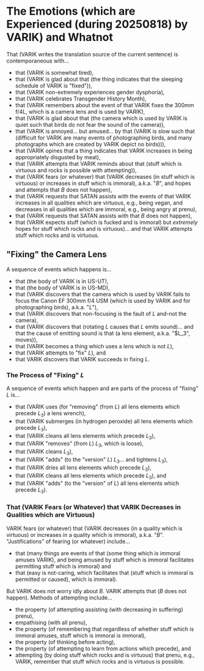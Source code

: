 The Emotions (which are Experienced (during 20250818) by VARIK) and Whatnot
===========================================================================

That (VARIK writes the translation source of the current sentence) is contemporaneous with...

* that (VARIK is somewhat tired),
* that (VARIK is glad about that (the thing indicates that the sleeping schedule of VARIK is "fixed")),
* that (VARIK non-extremely experiences gender dysphoria),
* that (VARIK celebrates Transgender History Month),
* that (VARIK remembers about the event of that VARIK fixes the 300mm f/4L, which is a camera lens and is used by VARIK),
* that (VARIK is glad about that (the camera which is used by VARIK is quiet such that birds do not fear the sound of the camera)),
* that (VARIK is annoyed... but amused... by that (VARIK is slow such that (difficult for VARIK are many events of photographing birds, and many photographs which are created by VARIK depict no birds))),
* that (VARIK opines that a thing indicates that VARIK increases in being appropriately disgusted by meat),
* that (VARIK attempts that VARIK reminds about that (stuff which is virtuous and rocks is possible with attempting)),
* that (VARIK fears (or whatever) that (VARIK decreases (in stuff which is virtuous) or increases in stuff which is immoral), a.k.a. "$B$", and hopes and attempts that $B$ does not happen),
* that (VARIK requests that SATAN assists with the events of that VARIK increases in all qualities which are virtuous, e.g., being vegan, and decreases in all qualities which are immoral, e.g., being angry at prenu),
* that (VARIK requests that SATAN assists with that $B$ does not happen),
* that (VARIK expects stuff (which is fucked and is immoral) but _extremely_ hopes for stuff which rocks and is virtuous)... and that VARIK attempts stuff which rocks and is virtuous.

## "Fixing" the Camera Lens
A sequence of events which happens is...

* that (the body of VARIK is in US-UT),
* that (the body of VARIK is in US-MD),
* that (VARIK discovers that the camera which is used by VARIK fails to focus the Canon EF 300mm f/4 USM (which is used by VARIK and for photographing birds), a.k.a. "$L$"),
* that (VARIK discovers that non-focusing is the fault of $L$ and-not the camera),
* that (VARIK discovers that (rotating $L$ causes that $L$ emits sound)... and that the cause of emitting sound is that (a lens element, a.k.a. "$L_3", moves)),
* that (VARIK becomes a thing which uses a lens which is not $L$),
* that (VARIK attempts to "fix" $L$), and
* that VARIK discovers that VARIK succeeds in fixing $L$.

### The Process of "Fixing" $L$
A sequence of events which happen and are parts of the process of "fixing" $L$ is...

* that (VARIK uses (for "removing" (from $L$) all lens elements which precede $L_3$) a lens wrench),
* that (VARIK submerges (in hydrogen peroxide) all lens elements which precede $L_3$),
* that (VARIK cleans all lens elements which precede $L_3$),
* that (VARIK "removes" (from $L$) $L_3$, which is loose),
* that (VARIK cleans $L_3$),
* that (VARIK "adds" (to the "version" $L$) $L_3$... and tightens $L_3$),
* that (VARIK dries all lens elements which precede $L_3$),
* that (VARIK cleans all lens elements which precede $L_3$), and
* that (VARIK "adds" (to the "version" of $L$) all lens elements which precede $L_3$).

### That (VARIK Fears (or Whatever) that VARIK Decreases in Qualities which are Virtuous)
VARIK fears (or whatever) that (VARIK decreases (in a quality which is virtuous) or increases in a quality which is immoral), a.k.a. "$B$".  "Justifications" of fearing (or whatever) include...

* that (many things are events of that (some thing which is immoral amuses VARIK), and being amused by stuff which is immoral facilitates permitting stuff which is immoral) and
* that (easy is not-caring, which facilitates that (stuff which is immoral is permitted or caused), which is immoral).

But VARIK does not worry idly about $B$.  VARIK attempts that ($B$ does not happen).  Methods of attempting include...

* the property (of attempting assisting (with decreasing in suffering) prenu),
* empathising (with all prenu),
* the property (of remembering that regardless of whether stuff which is immoral amuses, stuff which is immoral is immoral),
* the property (of thinking before acting),
* the property (of attempting to learn from actions which precede), and
* attempting (by doing stuff which rocks and is virtuous) that prenu, e.g., VARIK, remember that stuff which rocks and is virtuous is possible.
